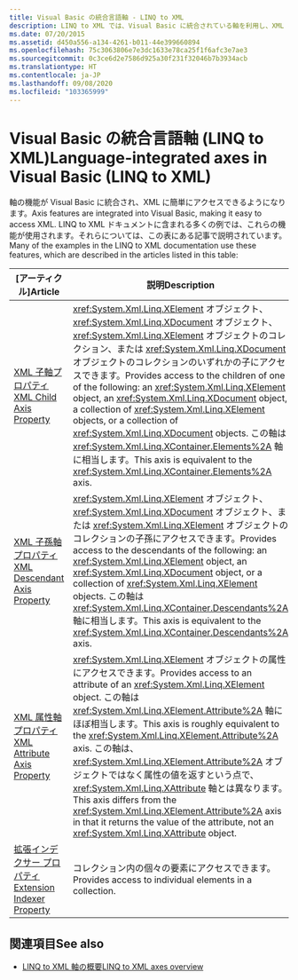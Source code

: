 ```yaml
---
title: Visual Basic の統合言語軸 - LINQ to XML
description: LINQ to XML では、Visual Basic に統合されている軸を利用し、XML に簡単にアクセスできます
ms.date: 07/20/2015
ms.assetid: d450a556-a134-4261-b011-44e399660894
ms.openlocfilehash: 75c3063806e7e3dc1633e78ca25f1f6afc3e7ae3
ms.sourcegitcommit: 0c3ce6d2e7586d925a30f231f32046b7b3934acb
ms.translationtype: HT
ms.contentlocale: ja-JP
ms.lasthandoff: 09/08/2020
ms.locfileid: "103365999"
---
```

# <a name="language-integrated-axes-in-visual-basic-linq-to-xml"></a><span data-ttu-id="5631c-103">Visual Basic の統合言語軸 (LINQ to XML)</span><span class="sxs-lookup"><span data-stu-id="5631c-103">Language-integrated axes in Visual Basic (LINQ to XML)</span></span>

<span data-ttu-id="5631c-104">軸の機能が Visual Basic に統合され、XML に簡単にアクセスできるようになります。</span><span class="sxs-lookup"><span data-stu-id="5631c-104">Axis features are integrated into Visual Basic, making it easy to access XML.</span></span> <span data-ttu-id="5631c-105">LINQ to XML ドキュメントに含まれる多くの例では、これらの機能が使用されます。それらについては、この表にある記事で説明されています。</span><span class="sxs-lookup"><span data-stu-id="5631c-105">Many of the examples in the LINQ to XML documentation use these features, which are described in the articles listed in this table:</span></span>

|<span data-ttu-id="5631c-106">[アーティクル]</span><span class="sxs-lookup"><span data-stu-id="5631c-106">Article</span></span>|<span data-ttu-id="5631c-107">説明</span><span class="sxs-lookup"><span data-stu-id="5631c-107">Description</span></span>|
|-----------|-----------------|
|[<span data-ttu-id="5631c-108">XML 子軸プロパティ</span><span class="sxs-lookup"><span data-stu-id="5631c-108">XML Child Axis Property</span></span>](../../visual-basic/language-reference/xml-axis/xml-child-axis-property.md)|<span data-ttu-id="5631c-109"><xref:System.Xml.Linq.XElement> オブジェクト、<xref:System.Xml.Linq.XDocument> オブジェクト、<xref:System.Xml.Linq.XElement> オブジェクトのコレクション、または <xref:System.Xml.Linq.XDocument> オブジェクトのコレクションのいずれかの子にアクセスできます。</span><span class="sxs-lookup"><span data-stu-id="5631c-109">Provides access to the children of one of the following: an <xref:System.Xml.Linq.XElement> object, an <xref:System.Xml.Linq.XDocument> object, a collection of <xref:System.Xml.Linq.XElement> objects, or a collection of <xref:System.Xml.Linq.XDocument> objects.</span></span> <span data-ttu-id="5631c-110">この軸は <xref:System.Xml.Linq.XContainer.Elements%2A> 軸に相当します。</span><span class="sxs-lookup"><span data-stu-id="5631c-110">This axis is equivalent to the <xref:System.Xml.Linq.XContainer.Elements%2A> axis.</span></span>|
|[<span data-ttu-id="5631c-111">XML 子孫軸プロパティ</span><span class="sxs-lookup"><span data-stu-id="5631c-111">XML Descendant Axis Property</span></span>](../../visual-basic/language-reference/xml-axis/xml-descendant-axis-property.md)|<span data-ttu-id="5631c-112"><xref:System.Xml.Linq.XElement> オブジェクト、<xref:System.Xml.Linq.XDocument> オブジェクト、または <xref:System.Xml.Linq.XElement> オブジェクトのコレクションの子孫にアクセスできます。</span><span class="sxs-lookup"><span data-stu-id="5631c-112">Provides access to the descendants of the following: an <xref:System.Xml.Linq.XElement> object, an <xref:System.Xml.Linq.XDocument> object, or a collection of <xref:System.Xml.Linq.XElement> objects.</span></span> <span data-ttu-id="5631c-113">この軸は <xref:System.Xml.Linq.XContainer.Descendants%2A> 軸に相当します。</span><span class="sxs-lookup"><span data-stu-id="5631c-113">This axis is equivalent to the <xref:System.Xml.Linq.XContainer.Descendants%2A> axis.</span></span>|
|[<span data-ttu-id="5631c-114">XML 属性軸プロパティ</span><span class="sxs-lookup"><span data-stu-id="5631c-114">XML Attribute Axis Property</span></span>](../../visual-basic/language-reference/xml-axis/xml-attribute-axis-property.md)|<span data-ttu-id="5631c-115"><xref:System.Xml.Linq.XElement> オブジェクトの属性にアクセスできます。</span><span class="sxs-lookup"><span data-stu-id="5631c-115">Provides access to an attribute of an <xref:System.Xml.Linq.XElement> object.</span></span> <span data-ttu-id="5631c-116">この軸は <xref:System.Xml.Linq.XElement.Attribute%2A> 軸にほぼ相当します。</span><span class="sxs-lookup"><span data-stu-id="5631c-116">This axis is roughly equivalent to the <xref:System.Xml.Linq.XElement.Attribute%2A> axis.</span></span> <span data-ttu-id="5631c-117">この軸は、<xref:System.Xml.Linq.XElement.Attribute%2A> オブジェクトではなく属性の値を返すという点で、<xref:System.Xml.Linq.XAttribute> 軸とは異なります。</span><span class="sxs-lookup"><span data-stu-id="5631c-117">This axis differs from the <xref:System.Xml.Linq.XElement.Attribute%2A> axis in that it returns the value of the attribute, not an <xref:System.Xml.Linq.XAttribute> object.</span></span>|
|[<span data-ttu-id="5631c-118">拡張インデクサー プロパティ</span><span class="sxs-lookup"><span data-stu-id="5631c-118">Extension Indexer Property</span></span>](../../visual-basic/language-reference/xml-axis/extension-indexer-property.md)|<span data-ttu-id="5631c-119">コレクション内の個々の要素にアクセスできます。</span><span class="sxs-lookup"><span data-stu-id="5631c-119">Provides access to individual elements in a collection.</span></span>|

## <a name="see-also"></a><span data-ttu-id="5631c-120">関連項目</span><span class="sxs-lookup"><span data-stu-id="5631c-120">See also</span></span>

- [<span data-ttu-id="5631c-121">LINQ to XML 軸の概要</span><span class="sxs-lookup"><span data-stu-id="5631c-121">LINQ to XML axes overview</span></span>](linq-xml-axes-overview.md)
